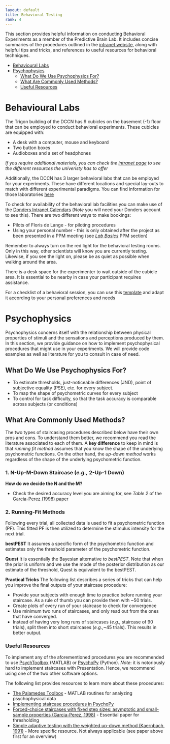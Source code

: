 ```yaml
---
layout: default
title: Behavioral Testing
rank: 4
---
```


This section provides helpful information on conducting Behavioral Experiments as a member of the Predictive Brain Lab. It includes concise summaries of the procedures outlined in the [intranet website](https://intranet.donders.ru.nl/index.php?id=beh-labs), along with helpful tips and tricks, and references to useful resources for behavioral techniques. 


- [Behavioural Labs](#behavioural-labs)
- [Psychophysics](#psychophysics)
  - [What Do We Use Psychophysics For?](#what-do-we-use-psychophysics-for)
  - [What Are Commonly Used Methods?](#what-are-commonly-used-methods)
  - [Useful Resources](#useful-resources)

  
# Behavioural Labs

The Trigon building of the DCCN has 9 cubicles on the basement (-1) floor that can be employed to conduct behavioral experiments. These cubicles are equipped with:

- A desk with a computer, mouse and keyboard
- Two button boxes
- Audioboxes and a set of headphones

_If you require additional materials, you can check the [intranet page](https://intranet.donders.ru.nl/index.php?id=beh-labs-equipment) to see the different resources the univeristy has to offer_

Additionally, the DCCN has 3 larger behavioral labs that can be employed for your experiments. These have different locations and special lay-outs to match with different experimental paradigms. You can find information for those laboratories [here](https://intranet.donders.ru.nl/index.php?id=beh-labs-layout)

To check for availability of the behavioral lab facilities you can make use of the [Donders Intranet Calendars](https://portal.dccn.nl/calendars/lab) (_Note_ you will need your Donders account to see this). 
There are two different ways to make bookings: 
* Pilots of Floris de Lange - for piloting procedures
* Using your personal number - this is only obtained after the project as been presented in a PPM meeting (see [_Lab Basics_](./lab_basics.md) PPM section)

Remember to always turn on the red light for the behavioral testing rooms. Only in this way, other scientists will know you are currently testing. Likewise, if you see the light on, please be as quiet as possible when walking around the area. 

There is a desk space for the experimenter to wait outside of the cubicle area. It is essential to be nearby in case your participant requires assistance.

For a checklist of a behavioral session, you can use this [template](https://docs.google.com/document/d/1ZSTiefJdUuVGoO00uoj6vZxGBkfi-IeamdLvl56VwdY/edit?usp=sharing) and adapt it according to your personal preferences and needs


# Psychophysics

Psychophysics concerns itself with the relationship between physical properties of stimuli and the sensations and perceptions produced by them. In this section, we provide guidance on how to implement psychophysical procedures that might use in your experiments. We will provide code examples as well as literature for you to consult in case of need. 

## What Do We Use Psychophysics For?
* To estimate thresholds, just-noticeable differences (JND), point of subjective equality (PSE), etc. for every subject.
* To map the shape of psychometric curves for every subject
* To control for task difficulty, so that the task accuracy is comparable across subjects (or conditions)

## What Are Commonly Used Methods?
The two types of staircasing procedures described below have their own pros and cons. To understand them better, we recommend you read the literature associated to each of them. A **key difference** to keep in mind is that _running fit method_ assumes that you know the shape of the underlying psychometric functions. On the other hand, the _up-down method_ works regardless of the shape of the underlying psychometric function. 

### 1. N-Up-M-Down Staircase (_e.g.,_ 2-Up-1 Down)

**How do we decide the N and the M?**
- Check the desired accuracy level you are aiming for, see _Table 2_ of the [Garcia-Perez (1998) paper](https://www.sciencedirect.com/science/article/pii/S0042698997003404?via%3Dihub#SEC2)

  
### 2. Running-Fit Methods

Following every trial, all collected data is used to fit a psychometric function (PF). This fitted PF is then utilized to determine the stimulus intensity for the next trial. 

**bestPEST** 
It assumes a specific form of the psychometric function and estimates only the threshold parameter of the psychometric function.

**Quest**
It is essentially the Bayesian alternative to _bestPEST_. Note that when the prior is uniform and we use the mode of the posterior distribution as our estimate of the threshold, Quest is equivalent to the bestPEST.

**Practical Tricks**
The following list describes a series of tricks that can help you improve the final outputs of your staircase procedure:

* Provide your subjects with enough time to practice before running your staircase. As a rule of thumb you can provide them with ~50 trials.
* Create plots of every run of your staircase to check for convergence
* Use minimum two runs of staircases, and only read out from the ones that have converged.
* Instead of having very long runs of staircases (_e.g.,_ staircase of 90 trials), split them into short staircases (_e.g.,_~45 trials). This results in better output.

### Useful Resources

To implement any of the aforementioned procedures you are recommended to use [PsychToolbox](http://psychtoolbox.org/) (MATLAB) or [PsychoPy](https://www.psychopy.org/) (Python). _Note_: it is notoriously hard to implement staircases with Presentation. Hence, we recommend using one of the two other software options. 

The following list provides resources to learn more about these procedures:

* [The Palamedes Toolbox](https://www.palamedestoolbox.org/) - MATLAB routines for analyzing psychophysical data
* [Implementing staircase procedures in PsychoPy](https://www.psychopy.org/recipes/interleaveStaircases.html)
* [Forced-choice staircases with fixed step sizes: asymptotic and small-sample properties (Garcia-Perez, 1998)](https://www.sciencedirect.com/science/article/pii/S0042698997003404?via%3Dihub#SEC2) - Essential paper for thresholding
* [Simple adaptive testing with the weighted up-down method (Kaernbach, 1991)](https://psycnet.apa.org/record/1982-02539-001) - More specific resource. Not always applicable (see paper above first for an overview)

